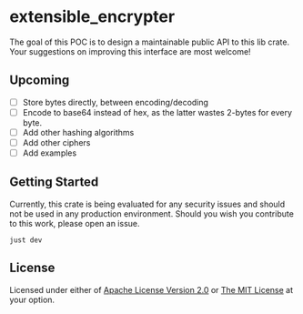# extensible_encrypter

The goal of this POC is to design a maintainable public API to this lib crate.  Your suggestions on improving this interface are most welcome!

## Upcoming

- [ ] Store bytes directly, between encoding/decoding
- [ ] Encode to base64 instead of hex, as the latter wastes 2-bytes for every byte.
- [ ] Add other hashing algorithms
- [ ] Add other ciphers
- [ ] Add examples

## Getting Started

Currently, this crate is being evaluated for any security issues and should not be used in any production environment.  Should you wish you contribute to this work, please open an issue.

```
just dev
```

## License

Licensed under either of [Apache License Version 2.0](./LICENSE-APACHE) or [The MIT License](./LICENSE-MIT) at your option.

